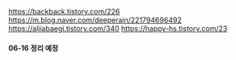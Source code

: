 https://backback.tistory.com/226
https://m.blog.naver.com/deeperain/221794696492
https://aljjabaegi.tistory.com/340
https://happy-hs.tistory.com/23

#### 06-16 정리 예정
